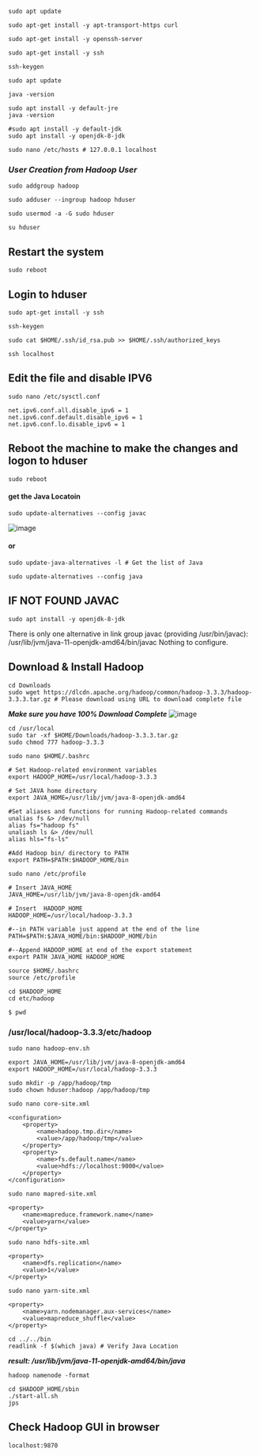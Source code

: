 
```
sudo apt update
```
```
sudo apt-get install -y apt-transport-https curl 
```
```
sudo apt-get install -y openssh-server
```
```
sudo apt-get install -y ssh 
```
```
ssh-keygen
```
```
sudo apt update
```
```
java -version
```
```
sudo apt install -y default-jre
java -version
```
```
#sudo apt install -y default-jdk
sudo apt install -y openjdk-8-jdk
```
```
sudo nano /etc/hosts # 127.0.0.1 localhost 
```
	
### ***User Creation from Hadoop User*** ###

```
sudo addgroup hadoop
```
```
sudo adduser --ingroup hadoop hduser 
```
```
sudo usermod -a -G sudo hduser 
```
```
su hduser 
```
## Restart the system ###
```
sudo reboot
```

## Login to hduser ##
```
sudo apt-get install -y ssh 
```
```
ssh-keygen 
```
```
sudo cat $HOME/.ssh/id_rsa.pub >> $HOME/.ssh/authorized_keys
```
```
ssh localhost 
```

## Edit the file and disable IPV6 ##
```
sudo nano /etc/sysctl.conf
```
```
net.ipv6.conf.all.disable_ipv6 = 1
net.ipv6.conf.default.disable_ipv6 = 1
net.ipv6.conf.lo.disable_ipv6 = 1
```

## Reboot the machine to make the changes and logon to hduser ##
```
sudo reboot
```

#### get the Java Locatoin ####
```
sudo update-alternatives --config javac
```
![image](https://user-images.githubusercontent.com/111234771/194428412-47bcc3ca-56d9-4aac-a286-5edb138d1a51.png)
#### or ####
```
sudo update-java-alternatives -l # Get the list of Java
```
```
sudo update-alternatives --config java
```

## IF NOT FOUND JAVAC ##
```
sudo apt install -y openjdk-8-jdk
```
There is only one alternative in link group javac (providing /usr/bin/javac): /usr/lib/jvm/java-11-openjdk-amd64/bin/javac
Nothing to configure.

## Download & Install Hadoop ##
```
cd Downloads
sudo wget https://dlcdn.apache.org/hadoop/common/hadoop-3.3.3/hadoop-3.3.3.tar.gz # Please download using URL to download complete file
```
***Make sure you have 100% Download Complete***
![image](https://user-images.githubusercontent.com/111234771/194428956-0a9ea0df-6954-487a-b478-ec7d36c8defc.png)

```
cd /usr/local 
sudo tar -xf $HOME/Downloads/hadoop-3.3.3.tar.gz
sudo chmod 777 hadoop-3.3.3
```

```
sudo nano $HOME/.bashrc 
```
```
# Set Hadoop-related environment variables
export HADOOP_HOME=/usr/local/hadoop-3.3.3

# Set JAVA home directory
export JAVA_HOME=/usr/lib/jvm/java-8-openjdk-amd64

#Set aliases and functions for running Hadoop-related commands
unalias fs &> /dev/null
alias fs="hadoop fs"
unaliash ls &> /dev/null
alias hls="fs-ls"

#Add Hadoop bin/ directory to PATH
export PATH=$PATH:$HADOOP_HOME/bin
```

```
sudo nano /etc/profile
```
```
# Insert JAVA_HOME
JAVA_HOME=/usr/lib/jvm/java-8-openjdk-amd64

# Insert  HADOOP_HOME
HADOOP_HOME=/usr/local/hadoop-3.3.3

#--in PATH variable just append at the end of the line
PATH=$PATH:$JAVA_HOME/bin:$HADOOP_HOME/bin

#--Append HADOOP_HOME at end of the export statement
export PATH JAVA_HOME HADOOP_HOME
```

```
source $HOME/.bashrc 
source /etc/profile 
```
```
cd $HADOOP_HOME
cd etc/hadoop 
```
```
$ pwd
```
### /usr/local/hadoop-3.3.3/etc/hadoop ###

```
sudo nano hadoop-env.sh
```
```
export JAVA_HOME=/usr/lib/jvm/java-8-openjdk-amd64
export HADOOP_HOME=/usr/local/hadoop-3.3.3
```

```
sudo mkdir -p /app/hadoop/tmp 
sudo chown hduser:hadoop /app/hadoop/tmp  
```
```
sudo nano core-site.xml
```
```
<configuration>
	<property> 
		<name>hadoop.tmp.dir</name> 
		<value>/app/hadoop/tmp</value> 
	</property> 
	<property> 
		<name>fs.default.name</name> 
		<value>hdfs://localhost:9000</value> 
	</property>  
</configuration>
```
```
sudo nano mapred-site.xml
```
```
<property> 
	<name>mapreduce.framework.name</name> 
	<value>yarn</value> 
</property> 
```

```
sudo nano hdfs-site.xml 
```
```
<property> 
	<name>dfs.replication</name> 
	<value>1</value> 
</property>  
```

```
sudo nano yarn-site.xml 
```
```
<property> 
	<name>yarn.nodemanager.aux-services</name> 
	<value>mapreduce_shuffle</value> 
</property>  
```

```
cd ../../bin 
readlink -f $(which java) # Verify Java Location
```
***result: /usr/lib/jvm/java-11-openjdk-amd64/bin/java***

```
hadoop namenode -format
```

```
cd $HADOOP_HOME/sbin
./start-all.sh 
jps 
```

## Check Hadoop GUI in browser ##
```
localhost:9870 
```
